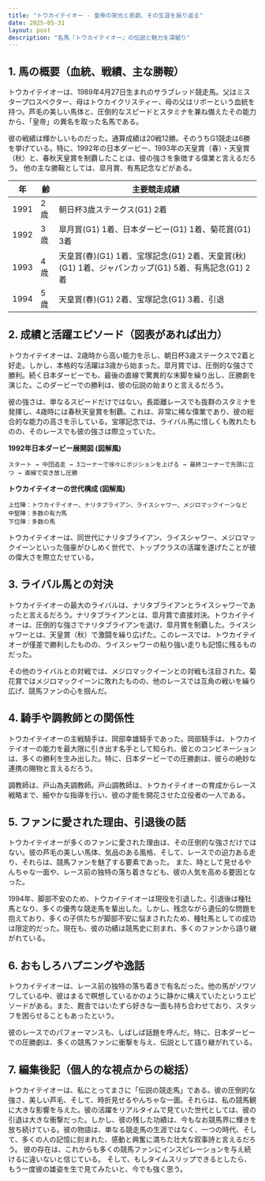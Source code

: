```yaml
---
title: "トウカイテイオー - 皇帝の栄光と悲劇、その生涯を振り返る"
date: 2025-05-31
layout: post
description: "名馬『トウカイテイオー』の伝説と魅力を深堀り"
---
```


## 1. 馬の概要（血統、戦績、主な勝鞍）

トウカイテイオーは、1989年4月27日生まれのサラブレッド競走馬。父はミスタープロスペクター、母はトウカイクリスティー、母の父はリボーという血統を持つ。芦毛の美しい馬体と、圧倒的なスピードとスタミナを兼ね備えたその能力から、「皇帝」の異名を取った名馬である。

彼の戦績は輝かしいものだった。通算成績は20戦12勝。そのうちG1競走は6勝を挙げている。特に、1992年の日本ダービー、1993年の天皇賞（春）・天皇賞（秋）と、春秋天皇賞を制覇したことは、彼の強さを象徴する偉業と言えるだろう。  他の主な勝鞍としては、皐月賞、有馬記念などがある。

| 年 | 齢 | 主要競走成績 |
|---|---|---|
| 1991 | 2歳 | 朝日杯3歳ステークス(G1) 2着 |
| 1992 | 3歳 | 皐月賞(G1) 1着、日本ダービー(G1) 1着、菊花賞(G1) 3着 |
| 1993 | 4歳 | 天皇賞(春)(G1) 1着、宝塚記念(G1) 2着、天皇賞(秋)(G1) 1着、ジャパンカップ(G1) 5着、有馬記念(G1) 2着 |
| 1994 | 5歳 | 天皇賞(春)(G1) 2着、宝塚記念(G1) 3着、引退 |


## 2. 成績と活躍エピソード（図表があれば出力）

トウカイテイオーは、2歳時から高い能力を示し、朝日杯3歳ステークスで2着と好走。しかし、本格的な活躍は3歳から始まった。皐月賞では、圧倒的な強さで勝利。続く日本ダービーでも、最後の直線で驚異的な末脚を繰り出し、圧勝劇を演じた。このダービーでの勝利は、彼の伝説の始まりと言えるだろう。

彼の強さは、単なるスピードだけではない。長距離レースでも抜群のスタミナを発揮し、4歳時には春秋天皇賞を制覇。これは、非常に稀な偉業であり、彼の総合的な能力の高さを示している。宝塚記念では、ライバル馬に惜しくも敗れたものの、そのレースでも彼の強さは際立っていた。

**1992年日本ダービー展開図 (図解風)**

```
スタート → 中団追走 → 3コーナーで徐々にポジションを上げる → 最終コーナーで先頭に立つ → 直線で突き放し圧勝
```

**トウカイテイオーの世代構成 (図解風)**

```
上位陣：トウカイテイオー、ナリタブライアン、ライスシャワー、メジロマックイーンなど
中堅陣：多数の有力馬
下位陣：多数の馬
```
トウカイテイオーは、同世代にナリタブライアン、ライスシャワー、メジロマックイーンといった強豪がひしめく世代で、トップクラスの活躍を遂げたことが彼の偉大さを際立たせている。


## 3. ライバル馬との対決

トウカイテイオーの最大のライバルは、ナリタブライアンとライスシャワーであったと言えるだろう。ナリタブライアンとは、皐月賞で直接対決。トウカイテイオーは、圧倒的な強さでナリタブライアンを退け、皐月賞を制覇した。ライスシャワーとは、天皇賞（秋）で激闘を繰り広げた。このレースでは、トウカイテイオーが僅差で勝利したものの、ライスシャワーの粘り強い走りも記憶に残るものだった。

その他のライバルとの対戦では、メジロマックイーンとの対戦も注目された。菊花賞ではメジロマックイーンに敗れたものの、他のレースでは互角の戦いを繰り広げ、競馬ファンの心を掴んだ。


## 4. 騎手や調教師との関係性

トウカイテイオーの主戦騎手は、岡部幸雄騎手であった。岡部騎手は、トウカイテイオーの能力を最大限に引き出す名手として知られ、彼とのコンビネーションは、多くの勝利を生み出した。特に、日本ダービーでの圧勝劇は、彼らの絶妙な連携の賜物と言えるだろう。

調教師は、戸山為夫調教師。戸山調教師は、トウカイテイオーの育成からレース戦略まで、細やかな指導を行い、彼の才能を開花させた立役者の一人である。


## 5. ファンに愛された理由、引退後の話

トウカイテイオーが多くのファンに愛された理由は、その圧倒的な強さだけではない。彼の芦毛の美しい馬体、気品のある風格、そして、レースでの迫力ある走り、それらは、競馬ファンを魅了する要素であった。  また、時として見せるやんちゃな一面や、レース前の独特の落ち着きなども、彼の人気を高める要因となった。

1994年、脚部不安のため、トウカイテイオーは現役を引退した。引退後は種牡馬となり、多くの優秀な競走馬を輩出した。しかし、残念ながら遺伝的な問題を抱えており、多くの子供たちが脚部不安に悩まされたため、種牡馬としての成功は限定的だった。現在も、彼の功績は競馬史に刻まれ、多くのファンから語り継がれている。


## 6. おもしろハプニングや逸話

トウカイテイオーは、レース前の独特の落ち着きで有名だった。他の馬がソワソワしている中、彼はまるで瞑想しているかのように静かに構えていたというエピソードがある。また、厩舎ではいたずら好きな一面も持ち合わせており、スタッフを困らせることもあったという。

彼のレースでのパフォーマンスも、しばしば話題を呼んだ。特に、日本ダービーでの圧勝劇は、多くの競馬ファンに衝撃を与え、伝説として語り継がれている。


## 7. 編集後記（個人的な視点からの総括）

トウカイテイオーは、私にとってまさに「伝説の競走馬」である。彼の圧倒的な強さ、美しい芦毛、そして、時折見せるやんちゃな一面。それらは、私の競馬観に大きな影響を与えた。彼の活躍をリアルタイムで見ていた世代としては、彼の引退は大きな衝撃だった。しかし、彼の残した功績は、今もなお競馬界に輝きを放ち続けている。彼の物語は、単なる競走馬の生涯ではなく、一つの時代、そして、多くの人の記憶に刻まれた、感動と興奮に満ちた壮大な叙事詩と言えるだろう。  彼の存在は、これからも多くの競馬ファンにインスピレーションを与え続けるに違いないと信じている。  そして、もしタイムスリップできるとしたら、もう一度彼の雄姿を生で見てみたいと、今でも強く思う。

